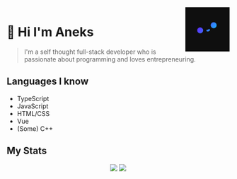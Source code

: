 <img src="Pfp_small.png" align="right" width="100px" height="100px"/>

# 🍙 Hi I'm Aneks

> I'm a self thought full-stack developer who is passionate about programming and loves entrepreneuring.

## Languages I know

- TypeScript
- JavaScript
- HTML/CSS
- Vue
- (Some) C++

## My Stats

<p align="center">
  <img width="800" src="https://github-readme-stats.vercel.app/api?username=Aneks1&theme=nightowl"/>
  <img width="400" src="https://github-readme-stats.vercel.app/api/top-langs/?username=Aneks1&theme=nightowl"/>
</p>
